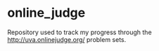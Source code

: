 online_judge
============

Repository used to track my progress through the http://uva.onlinejudge.org/ problem sets.
